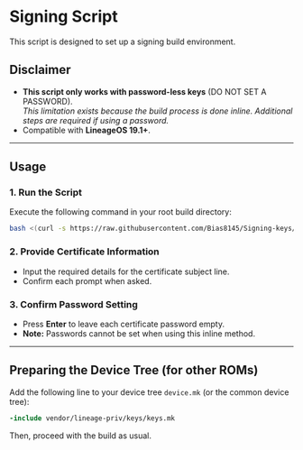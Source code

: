 # Signing Script  
This script is designed to set up a signing build environment.

## Disclaimer  
- **This script only works with password-less keys** (DO NOT SET A PASSWORD).  
  *This limitation exists because the build process is done inline. Additional steps are required if using a password.*  
- Compatible with **LineageOS 19.1+**.

---

## Usage  

### 1. Run the Script  
Execute the following command in your root build directory:  
```bash
bash <(curl -s https://raw.githubusercontent.com/Bias8145/Signing-keys/main/keygen.sh)
```

### 2. Provide Certificate Information  
- Input the required details for the certificate subject line.  
- Confirm each prompt when asked.

### 3. Confirm Password Setting  
- Press **Enter** to leave each certificate password empty.  
- **Note:** Passwords cannot be set when using this inline method.

---

## Preparing the Device Tree (for other ROMs)  
Add the following line to your device tree `device.mk` (or the common device tree):  
```makefile
-include vendor/lineage-priv/keys/keys.mk
```

Then, proceed with the build as usual.
